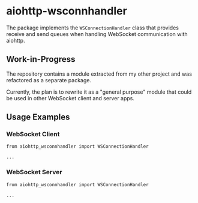 # aiohttp-wsconnhandler

The package implements the `WSConnectionHandler` class that provides receive and send queues when handling WebSocket communication with aiohttp.

## Work-in-Progress

The repository contains a module extracted from my other project and was refactored as a separate package.

Currently, the plan is to rewrite it as a "general purpose" module that could be used in other WebSocket client and server apps.

## Usage Examples

### WebSocket Client

```
from aiohttp_wsconnhandler import WSConnectionHandler

...
```

### WebSocket Server

```
from aiohttp_wsconnhandler import WSConnectionHandler

...
```